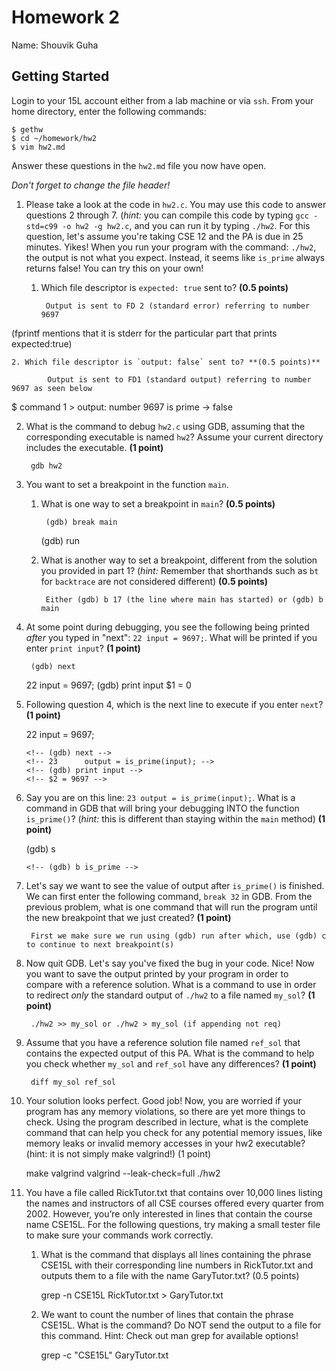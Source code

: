# Homework 2

Name: Shouvik Guha  

## Getting Started

Login to your 15L account either from a lab machine or via `ssh`. From your
home directory, enter the following commands:

```
$ gethw
$ cd ~/homework/hw2
$ vim hw2.md
```

Answer these questions in the `hw2.md` file you now have open.

_Don't forget to change the file header!_

1. Please take a look at the code in `hw2.c`. You may use this code to
answer questions 2 through 7. (_hint:_ you can compile this code by typing
`gcc -std=c99 -o hw2 -g hw2.c`, and you can run it by typing `./hw2`. For this
question, let's assume you're taking CSE 12 and the PA is due in 25 minutes.
Yikes! When you run your program with the command: `./hw2`, the output is not
what you expect. Instead, it seems like `is_prime` always returns false! You can
try this on your own!

    1. Which file descriptor is `expected: true` sent to? **(0.5 points)**

            Output is sent to FD 2 (standard error) referring to number 9697 
(fprintf mentions that it is stderr for the particular part that prints expected:true)

    2. Which file descriptor is `output: false` sent to? **(0.5 points)**

            Output is sent to FD1 (standard output) referring to number 9697 as seen below 

$ command 1 > output: number 9697 is prime -> false

2. What is the command to debug `hw2.c` using GDB, assuming that the
corresponding executable is named `hw2`? Assume your current directory includes
the executable. **(1 point)**

        gdb hw2


3. You want to set a breakpoint in the function `main`.

    1. What is one way to set a breakpoint in `main`? **(0.5 points)**

            (gdb) break main
	    (gdb) run

    2. What is another way to set a breakpoint, different from the solution you
    provided in part 1? (_hint:_ Remember that shorthands such as `bt` for 
    `backtrace` are not considered different) **(0.5 points)**

            Either (gdb) b 17 (the line where main has started) or (gdb) b main 

4. At some point during debugging, you see the following being printed *after*
you typed in "next": `22 input = 9697;`. What will be printed if you enter
`print input`? **(1 point)**

        (gdb) next
	22	    input = 9697;
	(gdb) print input
	$1 = 0


5. Following question 4, which is the next line to execute if you enter `next`? 
**(1 point)**

 	22 input = 9697;

       <!-- (gdb) next -->
       <!--	23	    output = is_prime(input); -->
       <!--	(gdb) print input -->
       <!-- $2 = 9697 -->


6. Say you are on this line: `23 output = is_prime(input);`. What is a command
in GDB that will bring your debugging INTO the function `is_prime()`? (_hint:_
this is different than staying within the `main` method) **(1 point)**

	(gdb) s

       <!-- (gdb) b is_prime -->
	

7. Let's say we want to see the value of output after `is_prime()` is finished. 
We can first enter the following command, `break 32` in GDB. From the previous 
problem, what is one command that will run the program until the new breakpoint
that we just created? **(1 point)**

        First we make sure we run using (gdb) run after which, use (gdb) c to continue to next breakpoint(s)

8. Now quit GDB. Let's say you've fixed the bug in your code. Nice! Now you
want to save the output printed by your program in order to compare with a
reference solution. What is a command to use in order to redirect *only* the
standard output of `./hw2` to a file named `my_sol`? **(1 point)**

        ./hw2 >> my_sol or ./hw2 > my_sol (if appending not req)

9. Assume that you have a reference solution file named `ref_sol` that
contains the expected output of this PA. What is the command to help you check
whether `my_sol` and `ref_sol` have any differences? **(1 point)**

        diff my_sol ref_sol

10. Your solution looks perfect. Good job! Now, you are worried if your program
has any memory violations, so there are yet more things to check. Using the program described in lecture, what is the complete command that can help you check for any potential memory issues, like memory leaks or invalid memory accesses in your hw2 executable? (hint: it is not simply make valgrind!) (1 point)

	make valgrind
	valgrind --leak-check=full ./hw2

11. You have a file called RickTutor.txt that contains over 10,000 lines listing the names and instructors of all CSE courses offered every quarter from 2002. However, you’re only interested in lines that contain the course name CSE15L. For the following questions, try making a small tester file to make sure your commands work correctly.

	1. What is the command that displays all lines containing the phrase CSE15L with their corresponding line numbers in RickTutor.txt and outputs them to a file with the name GaryTutor.txt? (0.5 points)

		grep -n CSE15L RickTutor.txt > GaryTutor.txt

	2. We want to count the number of lines that contain the phrase CSE15L. What is the command? Do NOT send the output to a file for this command. Hint: Check out man grep for available options!

		grep -c "CSE15L" GaryTutor.txt



